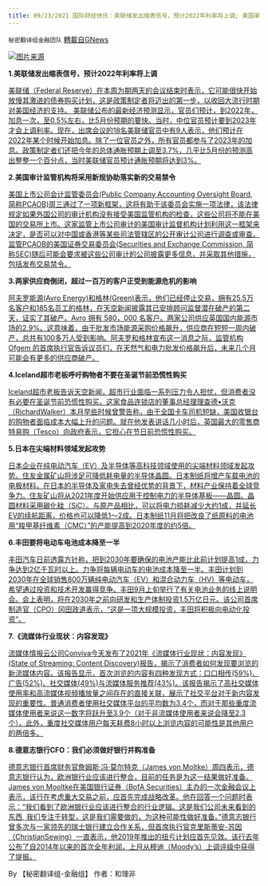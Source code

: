 ```yaml
---
title: 09/23/2021 国际财经快讯：美联储发出缩表信号，预计2022年利率将上调; 美国审计监管机构将采用新规协助落实新的交易禁令
---
```

`秘密翻译组金融团队` [轉載自GNews](https://gnews.org/zh-hans/1549646/)

![](https://assets.gnews.org/wp-content/uploads/2021/09/20210923-1.jpg)[图片来源](https://news.sky.com/story/energy-supplier-green-to-cease-trading-as-it-becomes-latest-casualty-of-energy-crisis-12414462)


**1.美联储发出缩表信号，预计2022年利率将上调**

[美联储（Federal Reserve）在本周为期两天的会议结束时表示，它可能很快开始放慢其激进的债券购买计划，这是政策制定者将迈出的第一步，以收回大流行时期对美国经济的支持。 美联储公布的最新经济预测显示，官员们预计，到2022年，加息一次，至0.5%左右，比5月份预期的要快。当时，中位官员预计要到2023年才会上调利率。现在，出席会议的18名美联储官员中有9人表示，他们预计在2022年某个时候开始加息。除了一位官员之外，所有官员都参与了2023年的加息。政策制定者们还把今年的总体通胀预期上调至3.7%，几乎比5月份的预测高出整整一个百分点，当时美联储官员预计通胀预期将达到3%。](https://www.foxbusiness.com/economy/federal-reserve-september-policy-meeting)

**2.美国审计监管机构将采用新规协助落实新的交易禁令**

[美国上市公司会计监管委员会(Public Company Accounting Oversight Board, 简称PCAOB)周三通过了一项新框架，这将有助于该委员会实施一项法律，该法律规定如果外国公司的审计机构没有接受美国监管机构的检查，这些公司将不能在美国的交易所上市。这家监管上市公司审计的美国审计监督机构计划利用这一框架来决定，是否可以对中国或香港等某些司法管辖区的公开审计公司进行调查或审查。监管PCAOB的美国证券交易委员会(Securities and Exchange Commission, 简称SEC)随后可能会要求被这些公司审计的公司披露更多信息，并采取其他措施，包括发布交易禁令。](https://cn.wsj.com/articles/%E7%BE%8E%E5%9B%BD%E5%AE%A1%E8%AE%A1%E7%9B%91%E7%AE%A1%E6%9C%BA%E6%9E%84%E5%B0%86%E9%87%87%E7%94%A8%E6%96%B0%E8%A7%84%E5%8D%8F%E5%8A%A9%E8%90%BD%E5%AE%9E%E6%96%B0%E7%9A%84%E4%BA%A4%E6%98%93%E7%A6%81%E4%BB%A4-11632354304)

**3.两家供应商倒闭，超过一百万的客户正受到能源危机的影响**

[阿夫罗能源(Avro Energy)和格林(Green)表示，他们已经停止交易，拥有25.5万名客户和185名员工的格林，在天空新闻披露其已安排顾问监督潜在破产的第二天，证实了其破产。Avro 拥有 580，000 名客户。两家公司供应英国国内能源市场的2.9%。这意味着，由于批发市场能源采购价格飙升，供应商在短短一周内破产，总共有100多万人受到影响。阿夫罗和格林宣布这一消息之际，监管机构 Ofgem 的首席执行官告诉议员们，在天然气和电力批发价格飙升后，未来几个月可能会有更多的供应商破产。](https://news.sky.com/story/energy-supplier-green-to-cease-trading-as-it-becomes-latest-casualty-of-energy-crisis-12414462)

**4.Iceland超市老板呼吁购物者不要在圣诞节前恐慌性购买**

[Iceland超市老板告诉天空新闻，超市行业面临一系列压力令人担忧，但消费者没有必要在圣诞节前恐慌性购买。这家食品连锁店的董事总经理理查德•沃克（RichardWalker）本月早些时候曾警告称，由于全国卡车司机短缺，美国收银台的购物者面临成本大幅上升的问题。就在他发表讲话几小时后，英国最大的零售商特易购（Tesco）向政府表示，它担心在节日前恐慌性购买。](https://news.sky.com/story/iceland-boss-pleads-for-shoppers-not-to-panic-buy-ahead-of-christmas-12414832)

**5.日本在尖端材料领域发起攻势**

[日本企业在纯电动汽车（EV）及半导体等高科技领域使用的尖端材料领域发起攻势。住友金属矿山将涉足可降低耗电量的半导体晶圆。日本制纸将增产车载电池的电极材料。在日本的半导体及家电失去曾经优势的背景下，材料产业保持着全球竞争力。住友矿山将从2021年度开始供应用于控制电力的半导体基板——晶圆。晶圆材料采用碳化硅（SiC）。与原产品相比，可以将电力损耗减少大约1成，并延长EV的续航距离，价格也可以降低1～2成。日本制纸11月将把改良了纸原料的电池用“羧甲基纤维素（CMC）”的产能提高到2020年度的约5倍。](https://cn.nikkei.com/industry/manufacturing/46136-2021-09-23-05-00-54.html)

**6.丰田要将电动车电池成本降至一半**

[丰田汽车日前透露方针称，把到2030年要确保的电池产能比此前计划提高1成，力争达到2亿千瓦时以上。力争将每辆电动车的电池成本降至一半。丰田计划到2030年在全球销售800万辆纯电动汽车（EV）和混合动力车（HV）等电动车，希望通过投资和技术开发赢得竞争。丰田9月上旬举行了有关电池业务的线上说明会。会上表明，将在2030年之前向研发和生产体制投资1.5万亿日元。该公司首席制造官（CPO）冈田政道表示，“这是一项大规模投资，丰田将积极向电动化投资”。](https://cn.nikkei.com/industry/icar/46134-2021-09-23-05-00-10.html)

**7.《流媒体行业现状：内容发现》**

[流媒体情报云公司Conviva今天发布了2021年《流媒体行业现状：内容发现》(State of Streaming: Content Discovery)报告，揭示了消费者如何发现要浏览的新流媒体内容。该报告显示，首次浏览的内容有四种发现方式：口口相传(59%)、广告(52%)、社交媒体(49%)与流媒体服务推荐(43%)。该报告揭示了高社交媒体使用率和高流媒体视频播放量之间存在的直接关联，展示了社交平台对于新内容发现的重要性。普通消费者使用社交媒体平台的平均数为3.4个，而对于那些重度流媒体使用者来说这一数字将跃升至3.9个（对于非流媒体使用者来说会降至2.3个）。此外，重度社交媒体用户每天耗费8小时以上浏览内容的可能性是其他用户的两倍多。](http://www.businesswirechina.com/zh/news/48101.html)

**8.德意志银行CFO：我们必须做好银行并购准备**

[德意志银行首席财务官詹姆斯·冯·莫尔特克（James von Moltke）周四表示，德意志银行认为，欧洲银行业应该进行整合，目前的任务是为这一结果做好准备。James von Mooltke在美国银行证券（BofA Securities）主办的一次金融会议上表示，该行在考虑重大交易之前，应首先完成战略改革。他在回答一个问题时表示：”我们看到了欧洲银行业应该进行整合的行业逻辑。这是我们公司未来看到的东西, 我们专注于转型，这是我们需要做的，为这种可能性做好准备。”德意志银行曾多次与一家领先的瑞士银行建立合作关系，但首席执行官克里斯蒂安-苏因（ChristianSewing）一直表示，他2019年推出的扭亏计划应首先见效。该行去年公布了自2014年以来的首次全年利润，上月从穆迪（Moody’s）上调评级中获得了提振。](https://finance.yahoo.com/news/deutsche-bank-cfo-banking-m-092120059.html)

By 【秘密翻译组-金融组】
作者：和理非
